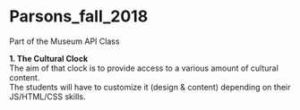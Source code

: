 # Parsons_fall_2018
Part of the Museum API Class

<b>1. The Cultural Clock</b><br/>
The aim of that clock is to provide access to a various amount of cultural content.<br/>
The students will have to customize it (design & content) depending on their JS/HTML/CSS skills.

